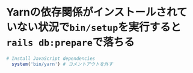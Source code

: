 # Yarnの依存関係がインストールされていない状況で`bin/setup`を実行すると`rails db:prepare`で落ちる

```ruby
# Install JavaScript dependencies
  system('bin/yarn') # コメントアウトを外す
```
